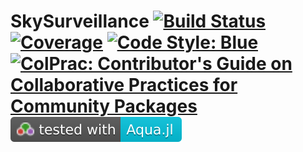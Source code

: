 # SkySurveillance [![Build Status](https://github.com/navh/SkySurveillance.jl/actions/workflows/CI.yml/badge.svg?branch=main)](https://github.com/navh/SkySurveillance.jl/actions/workflows/CI.yml?query=branch%3Amain) [![Coverage](https://codecov.io/gh/navh/SkySurveillance.jl/branch/main/graph/badge.svg)](https://codecov.io/gh/navh/SkySurveillance.jl) [![Code Style: Blue](https://img.shields.io/badge/code%20style-blue-4495d1.svg)](https://github.com/invenia/BlueStyle) [![ColPrac: Contributor's Guide on Collaborative Practices for Community Packages](https://img.shields.io/badge/ColPrac-Contributor's%20Guide-blueviolet)](https://github.com/SciML/ColPrac) [![Aqua](https://raw.githubusercontent.com/JuliaTesting/Aqua.jl/master/badge.svg)](https://github.com/JuliaTesting/Aqua.jl)
